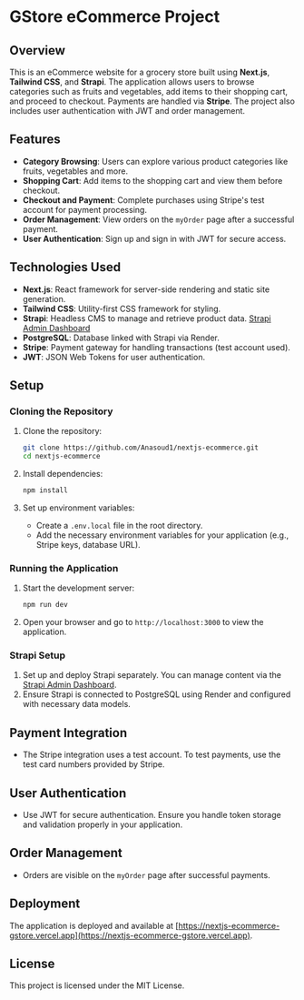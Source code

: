 # GStore eCommerce Project

## Overview

This is an eCommerce website for a grocery store built using **Next.js**, **Tailwind CSS**, and **Strapi**. The application allows users to browse categories such as fruits and vegetables, add items to their shopping cart, and proceed to checkout. Payments are handled via **Stripe**. The project also includes user authentication with JWT and order management.

## Features

- **Category Browsing**: Users can explore various product categories like fruits, vegetables and more.
- **Shopping Cart**: Add items to the shopping cart and view them before checkout.
- **Checkout and Payment**: Complete purchases using Stripe's test account for payment processing.
- **Order Management**: View orders on the `myOrder` page after a successful payment.
- **User Authentication**: Sign up and sign in with JWT for secure access.

## Technologies Used

- **Next.js**: React framework for server-side rendering and static site generation.
- **Tailwind CSS**: Utility-first CSS framework for styling.
- **Strapi**: Headless CMS to manage and retrieve product data. [Strapi Admin Dashboard](https://strapi-ecommerce-store.onrender.com/admin/)
- **PostgreSQL**: Database linked with Strapi via Render.
- **Stripe**: Payment gateway for handling transactions (test account used).
- **JWT**: JSON Web Tokens for user authentication.

## Setup

### Cloning the Repository

1. Clone the repository:
    ```bash
    git clone https://github.com/Anasoud1/nextjs-ecommerce.git
    cd nextjs-ecommerce
    ```

2. Install dependencies:
    ```bash
    npm install
    ```

3. Set up environment variables:
    - Create a `.env.local` file in the root directory.
    - Add the necessary environment variables for your application (e.g., Stripe keys, database URL).

### Running the Application

1. Start the development server:
    ```bash
    npm run dev
    ```

2. Open your browser and go to `http://localhost:3000` to view the application.

### Strapi Setup

1. Set up and deploy Strapi separately. You can manage content via the [Strapi Admin Dashboard](https://strapi-ecommerce-store.onrender.com/admin/).
2. Ensure Strapi is connected to PostgreSQL using Render and configured with necessary data models.

## Payment Integration

- The Stripe integration uses a test account. To test payments, use the test card numbers provided by Stripe.

## User Authentication

- Use JWT for secure authentication. Ensure you handle token storage and validation properly in your application.

## Order Management

- Orders are visible on the `myOrder` page after successful payments.

## Deployment

The application is deployed and available at [https://nextjs-ecommerce-gstore.vercel.app](https://nextjs-ecommerce-gstore.vercel.app).

## License

This project is licensed under the MIT License.
